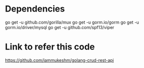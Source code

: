 # Dependencies
go get -u github.com/gorilla/mux
go get -u gorm.io/gorm
go get -u gorm.io/driver/mysql
go get -u github.com/spf13/viper

# Link to refer this code
https://github.com/iammukeshm/golang-crud-rest-api
